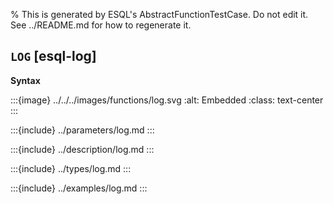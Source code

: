 % This is generated by ESQL's AbstractFunctionTestCase. Do not edit it. See ../README.md for how to regenerate it.

## `LOG` [esql-log]

**Syntax**

:::{image} ../../../images/functions/log.svg
:alt: Embedded
:class: text-center
:::


:::{include} ../parameters/log.md
:::

:::{include} ../description/log.md
:::

:::{include} ../types/log.md
:::

:::{include} ../examples/log.md
:::
